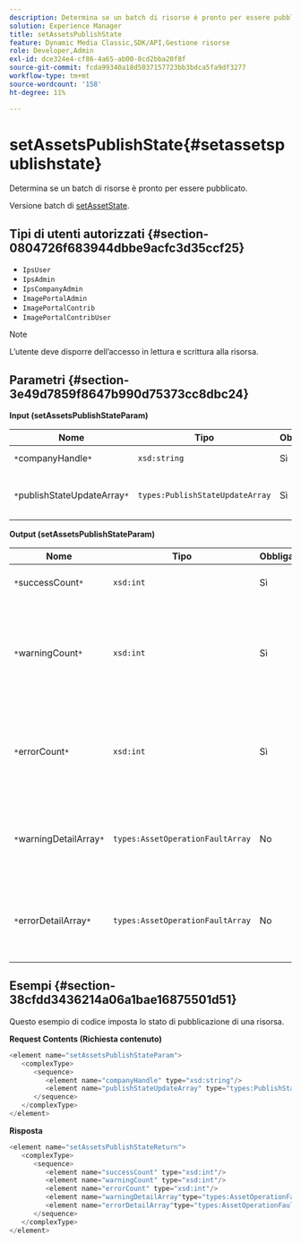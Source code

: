 ```yaml
---
description: Determina se un batch di risorse è pronto per essere pubblicato.
solution: Experience Manager
title: setAssetsPublishState
feature: Dynamic Media Classic,SDK/API,Gestione risorse
role: Developer,Admin
exl-id: dce324e4-cf86-4a65-ab00-8cd2bba20f8f
source-git-commit: fcda99340a18d5037157723bb3bdca5fa9df3277
workflow-type: tm+mt
source-wordcount: '158'
ht-degree: 11%

---
```


# setAssetsPublishState{#setassetspublishstate}

Determina se un batch di risorse è pronto per essere pubblicato.

Versione batch di [setAssetState](../../../operations/c-operations-intro/c-methods/r-set-asset-publish-state.md#reference-9efc2eeea42348e0b1d5f3d1005c6563).

## Tipi di utenti autorizzati {#section-0804726f683944dbbe9acfc3d35ccf25}

* `IpsUser`
* `IpsAdmin`
* `IpsCompanyAdmin`
* `ImagePortalAdmin`
* `ImagePortalContrib`
* `ImagePortalContribUser`

>[!NOTE]
>
>L’utente deve disporre dell’accesso in lettura e scrittura alla risorsa.

## Parametri {#section-3e49d7859f8647b990d75373cc8dbc24}

**Input (setAssetsPublishStateParam)**

| Nome | Tipo | Obbligatorio | Descrizione |
|---|---|---|---|
| `*`companyHandle`*` | `xsd:string` | Sì | Tratta l&#39;azienda. |
| `*`publishStateUpdateArray`*` | `types:PublishStateUpdateArray` | Sì | Array di valori dello stato di pubblicazione per le risorse. |

**Output (setAssetsPublishStateParam)**

| Nome | Tipo | Obbligatorio | Descrizione |
|---|---|---|---|
| `*`successCount`*` | `xsd:int` | Sì | Numero di risorse aggiornate. |
| `*`warningCount`*` | `xsd:int` | Sì | Numero di risorse che hanno generato un avviso quando l&#39;operazione ha tentato di aggiornarle. |
| `*`errorCount`*` | `xsd:int` | Sì | Numero di risorse che hanno generato un errore quando l&#39;operazione ha tentato di eliminarle. |
| `*`warningDetailArray`*` | `types:AssetOperationFaultArray` | No | Dettagli associati agli aggiornamenti delle risorse che hanno generato un avviso. |
| `*`errorDetailArray`*` | `types:AssetOperationFaultArray` | No | Dettagli associati agli aggiornamenti delle risorse che hanno generato un errore. |

## Esempi {#section-38cfdd3436214a06a1bae16875501d51}

Questo esempio di codice imposta lo stato di pubblicazione di una risorsa.

**Request Contents (Richiesta contenuto)**

```java
<element name="setAssetsPublishStateParam">
   <complexType>
      <sequence>
         <element name="companyHandle" type="xsd:string"/>
         <element name="publishStateUpdateArray" type="types:PublishStateUpdateArray"/>
      </sequence>
   </complexType>
</element>
```

**Risposta**

```java
<element name="setAssetsPublishStateReturn">
   <complexType>
      <sequence>
         <element name="successCount" type="xsd:int"/>
         <element name="warningCount" type="xsd:int"/>
         <element name="errorCount" type="xsd:int"/>
         <element name="warningDetailArray"type="types:AssetOperationFaultArray" minOccurs="0"/>
         <element name="errorDetailArray"type="types:AssetOperationFaultArray" minOccurs="0"/>
      </sequence>
   </complexType>
</element>
```

